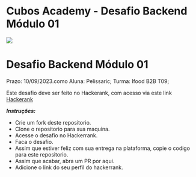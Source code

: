 # Cubos Academy - Desafio Backend Módulo 01


![](https://i.imgur.com/xG74tOh.png)
# Desafio Backend Módulo 01
Prazo: 10/09/2023.como
Aluna: Pelissaric;
Turma: Ifood B2B T09;

Este desafio deve ser feito no Hackerank, com acesso via este link
[Hackerank](https://www.hackerrank.com/desafio-de-logica-modulo-1-b2b-t09-dbe-ifood)

***Instruções:***

-   Crie um fork deste repositorio.
-   Clone o repositorio para sua maquina.
-   Acesse o desafio no Hackerrank.
-   Faca o desafio.
-   Assim que estiver feliz com sua entrega na plataforma, copie o codigo para este repositorio.
-   Assim que acabar, abra um PR por aqui.
-   Adicione o link do seu perfil do hackerrank.

